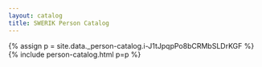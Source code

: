 ```yaml
---
layout: catalog
title: SWERIK Person Catalog
---
```

{% assign p = site.data._person-catalog.i-J1tJpqpPo8bCRMbSLDrKGF %}
{% include person-catalog.html p=p %}

